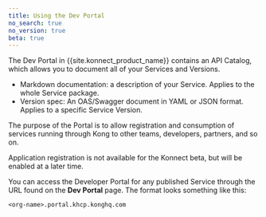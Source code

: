 ```yaml
---
title: Using the Dev Portal
no_search: true
no_version: true
beta: true
---
```


The Dev Portal in {{site.konnect_product_name}} contains an API Catalog,
which allows you to document all of your Services and Versions.

* Markdown documentation: a description of your Service. Applies to the whole
Service package.
* Version spec: An OAS/Swagger document in YAML or JSON format. Applies to a
specific Service Version.

The purpose of the Portal is to allow registration and consumption of services
running through Kong to other teams, developers, partners, and so on.

<div class="alert alert-ee red">
Application registration is not available for the Konnect beta, but will be
enabled at a later time.
</div>

You can access the Developer Portal for any published Service through the URL
found on the **Dev Portal** page. The format looks something like this:

```
<org-name>.portal.khcp.konghq.com
```
